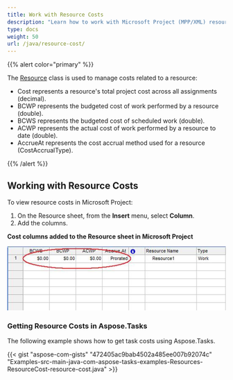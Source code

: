 ```yaml
---
title: Work with Resource Costs
description: "Learn how to work with Microsoft Project (MPP/XML) resource costs using Aspose.Tasks for Java."
type: docs
weight: 50
url: /java/resource-cost/
---
```


{{% alert color="primary" %}}

The [Resource](https://reference.aspose.com/tasks/java/com.aspose.tasks/Resource) class is used to manage costs related to a resource:

- Cost represents a resource's total project cost across all assignments (decimal).
- BCWP represents the budgeted cost of work performed by a resource (double).
- BCWS represents the budgeted cost of scheduled work (double).
- ACWP represents the actual cost of work performed by a resource to date (double).
- AccrueAt represents the cost accrual method used for a resource (CostAccrualType).

{{% /alert %}}

## **Working with Resource Costs**
To view resource costs in Microsoft Project:

1. On the Resource sheet, from the **Insert** menu, select **Column**.
2. Add the columns.

**Cost columns added to the Resource sheet in Microsoft Project**

![checking resource cost columns in Microsoft Project](resource-cost_1.png)

### **Getting Resource Costs in Aspose.Tasks**
The following example shows how to get task costs using Aspose.Tasks.

{{< gist "aspose-com-gists" "472405ac9bab4502a485ee007b92074c" "Examples-src-main-java-com-aspose-tasks-examples-Resources-ResourceCost-resource-cost.java" >}}
